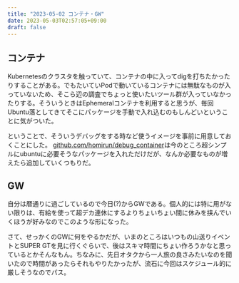 ```yaml
---
title: "2023-05-02 コンテナ・GW"
date: 2023-05-03T02:57:05+09:00
draft: false
---
```


## コンテナ
Kubernetesのクラスタを触っていて、コンテナの中に入ってdigを打ちたかったりすることがある。でもたいていPodで動いているコンテナには無駄なものが入っていないため、そこら辺の調査でちょっと使いたいツール群が入っていなかったりする。そういうときはEphemeralコンテナを利用すると思うが、毎回Ubuntu落としてきてそこにパッケージを手動で入れ込むのもしんどいということに気がついた。


ということで、そういうデバッグをする時など使うイメージを事前に用意しておくことにした。
[github.com/homirun/debug_container](https://github.com/homirun/debug_container)は今のところ超シンプルにubuntuに必要そうなパッケージを入れただけだが、なんか必要なものが増えたら追加していくつもりだ。


## GW
自分は暦通りに過ごしているので今日(?)からGWである。個人的には特に用がない限りは、有給を使って超デカ連休にするよりちょいちょい間に休みを挟んでいくほうが好みなのでこのような形になった。

さて、せっかくのGWに何をやるかだが、いまのところはいつもの山送りイベントとSUPER GTを見に行くぐらいで、後はスキマ時間にちょい作ろうかなと思っているとかそんなもん。ちなみに、先日オタクから一人旅の良さみたいなのを聞いたので時間があったらそれもやりたかったが、流石に今回はスケジュール的に厳しそうなのでパス。
